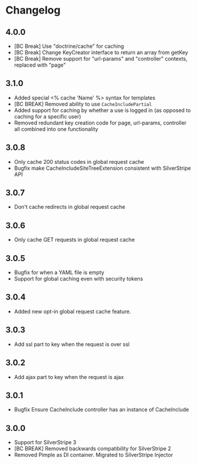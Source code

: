 # Changelog

## 4.0.0

* [BC Break] Use "doctrine/cache" for caching
* [BC Break] Change KeyCreator interface to return an array from getKey
* [BC Break] Remove support for "url-params" and "controller" contexts, replaced with "page"

## 3.1.0

* Added special <% cache 'Name' %> syntax for templates
* [BC BREAK] Removed ability to use `CacheIncludePartial`
* Added support for caching by whether a use is logged in (as opposed to caching for a specific user)
* Removed redundant key creation code for page, url-params, controller all combined into one functionality

## 3.0.8

* Only cache 200 status codes in global request cache
* Bugfix make CacheIncludeSiteTreeExtension consistent with SilverStripe API

## 3.0.7

* Don't cache redirects in global request cache

## 3.0.6

* Only cache GET requests in global request cache

## 3.0.5

* Bugfix for when a YAML file is empty
* Support for global caching even with security tokens

## 3.0.4

* Added new opt-in global request cache feature.

## 3.0.3

* Add ssl part to key when the request is over ssl

## 3.0.2

* Add ajax part to key when the request is ajax

## 3.0.1

* Bugfix Ensure CacheInclude controller has an instance of CacheInclude

## 3.0.0

* Support for SilverStripe 3
* [BC BREAK] Removed backwards compatibility for SilverStripe 2
* Removed Pimple as DI container. Migrated to SilverStripe Injector